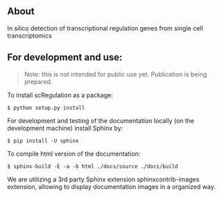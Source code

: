 About
-----

In silico detection of transcriptional regulation genes from single cell transcriptomics


For development and use:
------------------------

> Note: this is not intended for public use yet. Publication is being prepared.


To install scRegulation as a package:

	$ python setup.py install


For development and testing of the documentation locally (on the development machine) install Sphinx by:

	$ pip install -U sphinx

To compile html version of the documentation:

	$ sphinx-build -E -a -b html ./docs/source ./docs/build

We are utilizing a 3rd party Sphinx extension sphinxcontrib-images extension, allowing to display documentation images in a organized way.